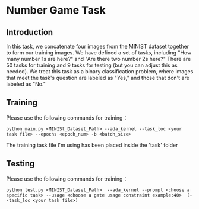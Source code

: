 # Number Game Task

## Introduction
In this task, we concatenate four images from the MINIST dataset together to form our training images. We have defined a set of tasks, including "How many number 1s are here?" and "Are there two number 2s here?" There are 50 tasks for training and 9 tasks for testing (but you can adjust this as needed). We treat this task as a binary classification problem, where images that meet the task's question are labeled as "Yes," and those that don't are labeled as "No."

## Training

Please use the following commands for training：  
~~~
python main.py <MINISt_Dataset_Path> --ada_kernel --task_loc <your task file> --epochs <epoch_num> -b <batch_size>
~~~
The training task file I'm using has been placed inside the 'task' folder

## Testing

Please use the following commands for training：
~~~
python test.py <MINIST_Dataset_Path>  --ada_kernel --prompt <choose a specific task> --usage <choose a gate usage constraint example:40>  (--task_loc <your task file>)
~~~


